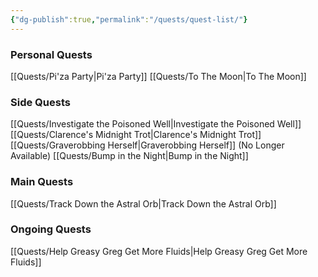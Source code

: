 ```yaml
---
{"dg-publish":true,"permalink":"/quests/quest-list/"}
---
```


### Personal Quests
[[Quests/Pi'za Party\|Pi'za Party]]
[[Quests/To The Moon\|To The Moon]]
### Side Quests
[[Quests/Investigate the Poisoned Well\|Investigate the Poisoned Well]]
[[Quests/Clarence's Midnight Trot\|Clarence's Midnight Trot]]
[[Quests/Graverobbing Herself\|Graverobbing Herself]] (No Longer Available)
[[Quests/Bump in the Night\|Bump in the Night]]
### Main Quests
[[Quests/Track Down the Astral Orb\|Track Down the Astral Orb]]
### Ongoing Quests
[[Quests/Help Greasy Greg Get More Fluids\|Help Greasy Greg Get More Fluids]]
